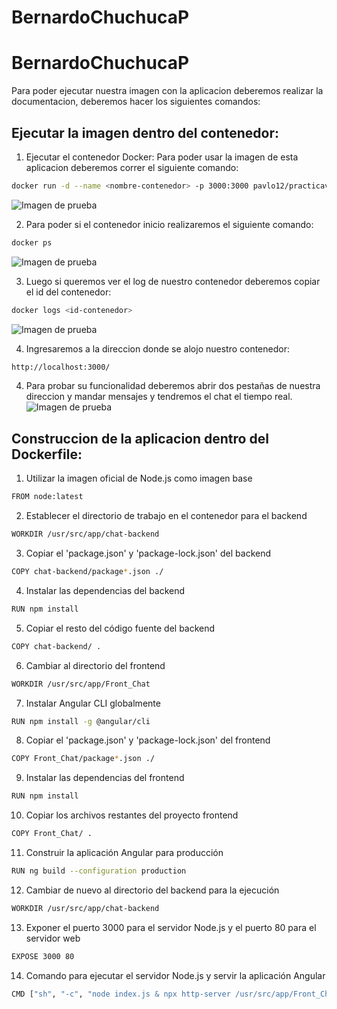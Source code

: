 # BernardoChuchucaP
# BernardoChuchucaP
Para poder ejecutar nuestra imagen con la aplicacion deberemos realizar la documentacion, deberemos hacer los siguientes comandos:

## Ejecutar la imagen dentro del contenedor:

1. Ejecutar el contenedor Docker: Para poder usar la imagen de esta aplicacion deberemos correr el siguiente comando:
```bash
docker run -d --name <nombre-contenedor> -p 3000:3000 pavlo12/practicavirtu:latest
```
![Imagen de prueba](imagenes/container.png)

2. Para poder si el contenedor inicio realizaremos el siguiente comando:
```bash
docker ps
```
![Imagen de prueba](imagenes/docker_ps.png)

3. Luego si queremos ver el log de nuestro contenedor deberemos copiar el id del contenedor:
```bash
docker logs <id-contenedor>
```
![Imagen de prueba](imagenes/logs.png)

4. Ingresaremos a la direccion donde se alojo nuestro contenedor:
```bash
http://localhost:3000/
```
4. Para probar su funcionalidad deberemos abrir dos pestañas de nuestra direccion y mandar mensajes y tendremos el chat el tiempo real.
![Imagen de prueba](imagenes/fun.png)

## Construccion de la aplicacion dentro del Dockerfile:

1. Utilizar la imagen oficial de Node.js como imagen base
```bash
FROM node:latest
```
2. Establecer el directorio de trabajo en el contenedor para el backend
```bash
WORKDIR /usr/src/app/chat-backend
```
3. Copiar el 'package.json' y 'package-lock.json' del backend
```bash
COPY chat-backend/package*.json ./
```
4. Instalar las dependencias del backend
```bash
RUN npm install
```
5. Copiar el resto del código fuente del backend
```bash
COPY chat-backend/ .
```
6. Cambiar al directorio del frontend
```bash
WORKDIR /usr/src/app/Front_Chat
```
7. Instalar Angular CLI globalmente
```bash
RUN npm install -g @angular/cli
```
8. Copiar el 'package.json' y 'package-lock.json' del frontend
```bash
COPY Front_Chat/package*.json ./
```
9. Instalar las dependencias del frontend
```bash
RUN npm install
```
10. Copiar los archivos restantes del proyecto frontend
```bash
COPY Front_Chat/ .
```
11. Construir la aplicación Angular para producción
```bash
RUN ng build --configuration production
```
12. Cambiar de nuevo al directorio del backend para la ejecución
```bash
WORKDIR /usr/src/app/chat-backend
```
13. Exponer el puerto 3000 para el servidor Node.js y el puerto 80 para el servidor web
```bash
EXPOSE 3000 80
```
14. Comando para ejecutar el servidor Node.js y servir la aplicación Angular
```bash
CMD ["sh", "-c", "node index.js & npx http-server /usr/src/app/Front_Chat/dist/front-chat -p 80"]
```
